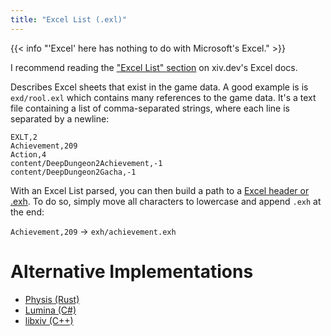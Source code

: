 ```yaml
---
title: "Excel List (.exl)"
---
```


{{< info "'Excel' here has nothing to do with Microsoft's Excel." >}}

I recommend reading the ["Excel List" section](https://xiv.dev/game-data/file-formats/excel#excel-list-.exl) on xiv.dev's Excel docs.

Describes Excel sheets that exist in the game data. A good example is is `exd/rool.exl` which contains many references to the game data. It's a text file containing a list of comma-separated strings, where each line is separated by a newline:

```
EXLT,2
Achievement,209
Action,4
content/DeepDungeon2Achievement,-1
content/DeepDungeon2Gacha,-1
```

With an Excel List parsed, you can then build a path to a [Excel header or .exh](format/exh). To do so, simply move all characters to lowercase and append `.exh` at the end:

`Achievement,209` -> `exh/achievement.exh`

# Alternative Implementations

* [Physis (Rust)](https://git.sr.ht/~redstrate/physis/tree/main/item/src/exl.rs)
* [Lumina (C#)](https://github.com/NotAdam/Lumina/blob/master/src/Lumina/Data/Files/Excel/ExcelListFile.cs)
* [libxiv (C++)](https://git.sr.ht/~redstrate/libxiv/tree/main/item/src/exlparser.cpp)
